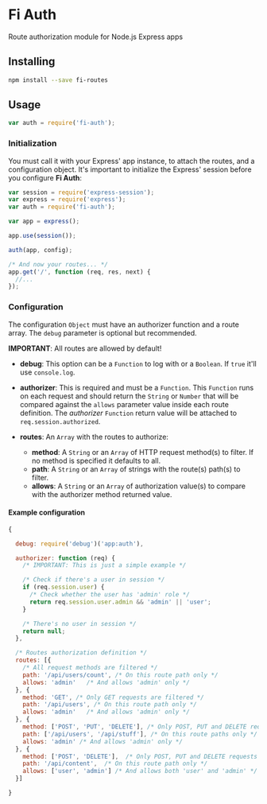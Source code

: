 # Fi Auth
Route authorization module for Node.js Express apps

## Installing

```sh
npm install --save fi-routes
```

## Usage

```js
var auth = require('fi-auth');
```

### Initialization
You must call it with your Express' app instance, to attach the routes, and a configuration object. It's important to initialize the Express' session before you configure **Fi Auth**:

```js
var session = require('express-session');
var express = require('express');
var auth = require('fi-auth');

var app = express();

app.use(session());

auth(app, config);

/* And now your routes... */
app.get('/', function (req, res, next) {
  //...
});
```

### Configuration
The configuration `Object` must have an authorizer function and a route array. The `debug` parameter is optional but recommended.

**IMPORTANT**: All routes are allowed by default!

- **debug**: This option can be a `Function` to log with or a `Boolean`. If `true` it'll use `console.log`.

- **authorizer**: This is required and must be a `Function`. This `Function` runs on each request and should return the `String` or `Number` that will be compared against the `allows` parameter value inside each route definition. The *authorizer* `Function` return value will be attached to `req.session.authorized`.

- **routes**: An `Array` with the routes to authorize:
  - **method**: A `String` or an `Array` of HTTP request method(s) to filter. If no method is specified it defaults to all.
  - **path**: A `String` or an `Array` of strings with the route(s) path(s) to filter.
  - **allows**: A `String` or an `Array` of authorization value(s) to compare with the authorizer method returned value.

#### Example configuration
```js
{

  debug: require('debug')('app:auth'),

  authorizer: function (req) {
    /* IMPORTANT: This is just a simple example */

    /* Check if there's a user in session */
    if (req.session.user) {
      /* Check whether the user has 'admin' role */
      return req.session.user.admin && 'admin' || 'user';
    }

    /* There's no user in session */
    return null;
  },

  /* Routes authorization definition */
  routes: [{
    /* All request methods are filtered */
    path: '/api/users/count', /* On this route path only */
    allows: 'admin'   /* And allows 'admin' only */
  }, {
    method: 'GET', /* Only GET requests are filtered */
    path: '/api/users', /* On this route path only */
    allows: 'admin'   /* And allows 'admin' only */
  }, {
    method: ['POST', 'PUT', 'DELETE'], /* Only POST, PUT and DELETE requests are filtered */
    path: ['/api/users', '/api/stuff'], /* On this route paths only */
    allows: 'admin' /* And allows 'admin' only */
  }, {
    method: ['POST', 'DELETE'],  /* Only POST, PUT and DELETE requests are filtered */
    path: '/api/content',  /* On this route path only */
    allows: ['user', 'admin'] /* And allows both 'user' and 'admin' */
  }]

}
```
